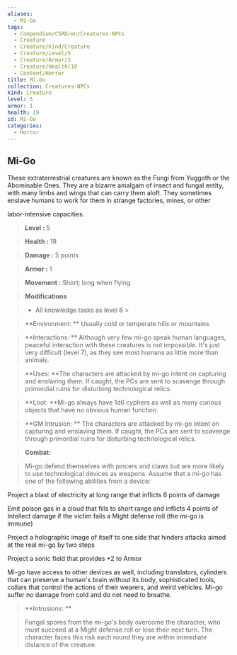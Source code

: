 ```yaml
---
aliases:
  - Mi-Go
tags:
  - Compendium/CSRD/en/Creatures-NPCs
  - Creature
  - Creature/Kind/Creature
  - Creature/Level/5
  - Creature/Armor/1
  - Creature/Health/19
  - Content/Horror
title: Mi-Go
collection: Creatures-NPCs
kind: Creature
level: 5
armor: 1
health: 19
id: Mi-Go
categories:
  - Horror
---
```

## Mi-Go    
These extraterrestrial creatures are known as the Fungi from Yuggoth or the Abominable Ones. They are a bizarre amalgam of insect and fungal entity, with many limbs and wings that can carry them aloft. They sometimes enslave humans to work for them in strange factories, mines, or other  
labor-intensive capacities.    
  
    
> **Level :** 5    
> **Health :** 19    
> **Damage :** 5 points    
> **Armor :** 1    
> **Movement :** Short; long when flying    
> **Modifications**    
>- All knowledge tasks as level 6 >  
>    
> **Environment: ** Usually cold or temperate hills or mountains    
> **Interactions: ** Although very few mi-go speak human languages, peaceful interaction with these creatures is not impossible. It's just very difficult (level 7), as they see most humans as little more than animals.    
> **Uses: **The characters are attacked by mi-go intent on capturing and enslaving them. If caught, the PCs are sent to scavenge through primordial ruins for disturbing technological relics.    
> **Loot: **Mi-go always have 1d6 cyphers as well as many curious objects that have no obvious human function.    
> **GM Intrusion: ** The characters are attacked by mi-go intent on capturing and enslaving them. If caught, the PCs are sent to scavenge through primordial ruins for disturbing technological relics.    
  
> **Combat:**   
> Mi-go defend themselves with pincers and claws but are more likely to use technological devices as weapons. Assume that a mi-go has one of the following abilities from a device:  
Project a blast of electricity at long range that inflicts 6 points of damage  
Emit poison gas in a cloud that fills to short range and inflicts 4 points of Intellect damage if the victim fails a Might defense roll (the mi-go is immune)  
Project a holographic image of itself to one side that hinders attacks aimed at the real mi-go by two steps  
Project a sonic field that provides +2 to Armor  
Mi-go have access to other devices as well, including translators, cylinders that can preserve a human's brain without its body, sophisticated tools, collars that control the actions of their wearers, and weird vehicles. Mi-go suffer no damage from cold and do not need to breathe.    
    
  
> **Intrusions: **   
> Fungal spores from the mi-go's body overcome the character, who must succeed at a Might defense roll or lose their next turn. The character faces this risk each round they are within immediate distance of the creature.    
